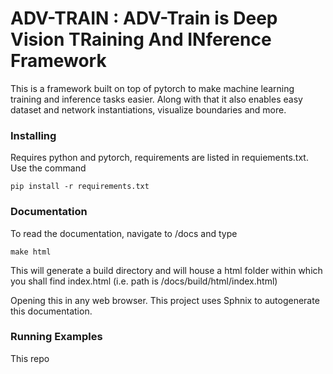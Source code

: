 # ADV-TRAIN : ADV-Train is Deep Vision TRaining And INference Framework

This is a framework built on top of pytorch to make machine learning training and inference tasks easier. Along with that it also enables easy dataset and network instantiations, visualize boundaries and more.


### Installing

Requires python and pytorch, requirements are listed in requiements.txt. Use the command

```
pip install -r requirements.txt
```

### Documentation

To read the documentation, navigate to /docs and type

```
make html
```

This will generate a build directory and will house a html folder within which you shall find index.html (i.e. path is /docs/build/html/index.html)

Opening this in any web browser. This project uses Sphnix to autogenerate this documentation.

### Running Examples

This repo